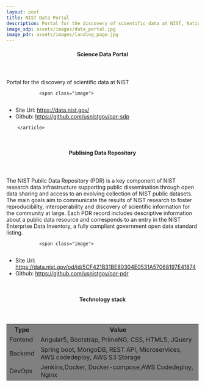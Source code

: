 ```yaml
---
layout: post
title: NIST Data Portal
description: Portal for the discovery of scientific data at NIST, National Institute of Standards and Technology
image_sdp: assets/images/data_portal.jpg
image_pdr: assets/images/landing_page.jpg
--- 
```


<section id="sdp">
        <article>
                <!-- <span class="image">
                        <img src="{{ post.image }}" alt="" />
                </span> -->
                <header class="major">
                        <h4>Science Data Portal</h4>
                 </header>
                 <div>
                 Portal for the discovery of scientific data at NIST
                 </div> 
    
                <span class="image">
<img src="{{ site.baseurl }}/{{ page.image_sdp }}" alt="" />
</span> 

<ul>
<li>
Site Url: <a href="https://data.nist.gov/" alt="">https://data.nist.gov/</a>
</li> 
<li>
  Github: 
 <a href="https://github.com/usnistgov/oar-sdp" alt="">https://github.com/usnistgov/oar-sdp</a> </p>
</li>
</ul>

        </article>
</section> 

<br/>





<section id="pdr">
        <article>
                <!-- <span class="image">
                        <img src="{{ post.image }}" alt="" />
                </span> -->
                <header class="major">
                        <h4>Publising Data Repository</h4>
                 </header>
                 <div>
                 The NIST Public Data Repository (PDR) is a key component of NIST research data infrastructure supporting public dissemination through open data sharing and access to an evolving collection of NIST public datasets. The main goals aim to communicate the results of NIST research to foster reproducibility, interoperability and discovery of scientific information for the community at large. Each PDR record includes descriptive information about a public data resource and corresponds to an entry in the NIST Enterprise Data Inventory, a fully compliant government open data standard listing.
                 </div>
                 
               
                <span class="image">
<img src="{{ site.baseurl }}/{{ page.image_pdr }}" alt="" />
</span>

<ul>
<li>
  Site Url: <a href="https://data.nist.gov/od/id/5CF421B31BE80304E0531A57068197E41874" alt="">https://data.nist.gov/od/id/5CF421B31BE80304E0531A57068197E41874</a> 
</li>
<li>
     Github: 
 <a href="https://github.com/usnistgov/oar-pdr" alt="">https://github.com/usnistgov/oar-pdr</a>
</li>
</ul>
        </article>
</section> 

<br/>


<section id="skills">

 <article>
                <!-- <span class="image">
                        <img src="{{ post.image }}" alt="" />
                </span> -->
                <header class="major">
                        <h4>Technology stack</h4>
                 </header>
               
<table style="background-color:grey;font-weight:400">
<tr>
    <th>Type</th>
    <th>Value</th>
</tr>
<tr>
    <td>Fontend</td>
    <td>Angular5, Bootstrap, PrimeNG, CSS, HTML5, JQuery</td>
</tr>
<tr>
    <td>Backend</td>
    <td>Spring boot, MongoDB, REST API, Microservices, AWS codedeploy, AWS S3 Storage</td>
</tr>
<tr>
    <td>DevOps</td>
    <td>Jenkins,Docker, Docker-compose,AWS Codedeploy, Nginx</td>
</tr>
</table>
        </article>

</section>




